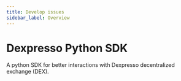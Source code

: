 ```yaml
---
title: Develop issues
sidebar_label: Overview
---
```


# Dexpresso Python SDK 
A python SDK for better interactions with Dexpresso decentralized exchange (DEX).
